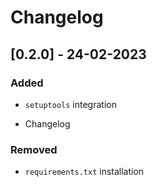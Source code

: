 # Changelog

## [0.2.0] - 24-02-2023

### Added

* `setuptools` integration

* Changelog

### Removed

* `requirements.txt` installation